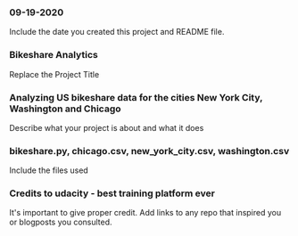### 09-19-2020
Include the date you created this project and README file.

### Bikeshare Analytics
Replace the Project Title

### Analyzing US bikeshare data for the cities New York City, Washington and Chicago
Describe what your project is about and what it does

### bikeshare.py, chicago.csv, new_york_city.csv, washington.csv
Include the files used

### Credits to udacity - best training platform ever
It's important to give proper credit. Add links to any repo that inspired you or blogposts you consulted.

